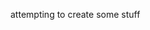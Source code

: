 <!---
3k5m/3k5m is a ✨ special ✨ repository because its `README.md` (this file) appears on your GitHub profile.
You can click the Preview link to take a look at your changes.
--->

attempting to create some stuff
